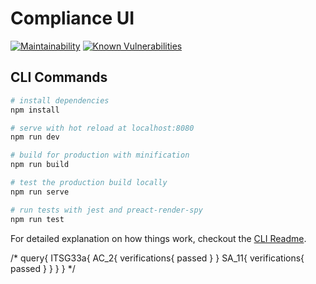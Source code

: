 # Compliance UI
[![Maintainability](https://api.codeclimate.com/v1/badges/02c2a225aa1731f20905/maintainability)](https://codeclimate.com/github/cds-snc/compliance-ui/maintainability)
[![Known Vulnerabilities](https://snyk.io/test/github/cds-snc/compliance-ui/badge.svg)](https://snyk.io/test/github/cds-snc/compliance-ui)

## CLI Commands

``` bash
# install dependencies
npm install

# serve with hot reload at localhost:8080
npm run dev

# build for production with minification
npm run build

# test the production build locally
npm run serve

# run tests with jest and preact-render-spy 
npm run test
```

For detailed explanation on how things work, checkout the [CLI Readme](https://github.com/developit/preact-cli/blob/master/README.md).


/*
query{
 ITSG33a{
  AC_2{
    verifications{
      passed
    }
  }
  SA_11{
    verifications{
      passed
    }
  }
}
}
*/
